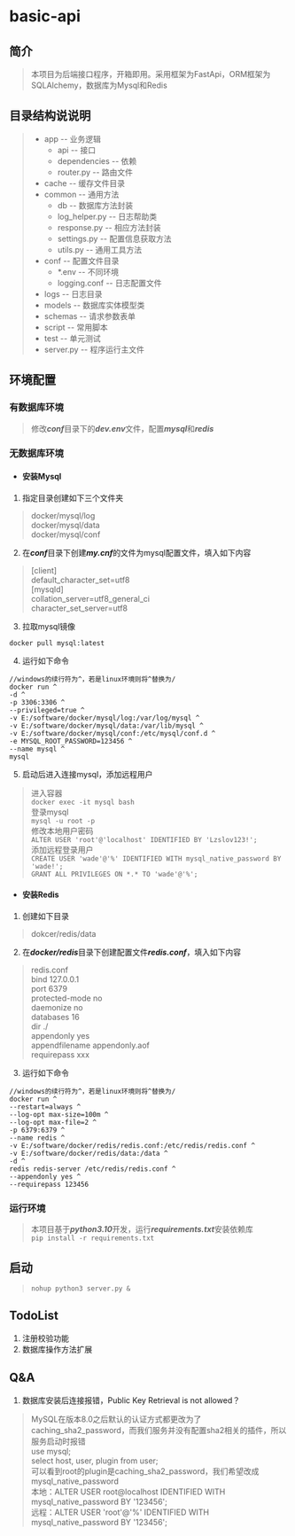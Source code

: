 # basic-api

## 简介
> 本项目为后端接口程序，开箱即用。采用框架为FastApi，ORM框架为SQLAlchemy，数据库为Mysql和Redis
## 目录结构说说明
> * app -- 业务逻辑
>   * api -- 接口
>   * dependencies -- 依赖
>   * router.py -- 路由文件
> * cache -- 缓存文件目录
> * common -- 通用方法
>   * db -- 数据库方法封装
>   * log_helper.py -- 日志帮助类
>   * response.py -- 相应方法封装
>   * settings.py -- 配置信息获取方法
>   * utils.py -- 通用工具方法
> * conf -- 配置文件目录
>   * *.env -- 不同环境
>   * logging.conf -- 日志配置文件
> * logs -- 日志目录
> * models -- 数据库实体模型类
> * schemas -- 请求参数表单
> * script -- 常用脚本
> * test -- 单元测试
> * server.py -- 程序运行主文件
## 环境配置
### 有数据库环境
> 修改***conf***目录下的***dev.env***文件，配置***mysql***和***redis***
### 无数据库环境
* #### 安装Mysql
1. 指定目录创建如下三个文件夹  
> docker/mysql/log  
> docker/mysql/data  
> docker/mysql/conf  
2. 在***conf***目录下创建***my.cnf***的文件为mysql配置文件，填入如下内容  
> [client]  
> default_character_set=utf8  
> [mysqld]  
> collation_server=utf8_general_ci  
> character_set_server=utf8
3. 拉取mysql镜像  
```
docker pull mysql:latest
```  
4. 运行如下命令
```
//windows的续行符为^，若是linux环境则将^替换为/
docker run ^
-d ^
-p 3306:3306 ^
--privileged=true ^
-v E:/software/docker/mysql/log:/var/log/mysql ^
-v E:/software/docker/mysql/data:/var/lib/mysql ^
-v E:/software/docker/mysql/conf:/etc/mysql/conf.d ^
-e MYSQL_ROOT_PASSWORD=123456 ^
--name mysql ^
mysql
```
5. 启动后进入连接mysql，添加远程用户 
> 进入容器  
> ```docker exec -it mysql bash```  
> 登录mysql  
> ```mysql -u root -p```  
> 修改本地用户密码  
> ```ALTER USER 'root'@'localhost' IDENTIFIED BY 'Lzslov123!';```  
> 添加远程登录用户  
> ```CREATE USER 'wade'@'%' IDENTIFIED WITH mysql_native_password BY 'wade!';```  
> ```GRANT ALL PRIVILEGES ON *.* TO 'wade'@'%';```

* #### 安装Redis
1. 创建如下目录  
> dokcer/redis/data
2. 在***docker/redis***目录下创建配置文件***redis.conf***，填入如下内容  
> redis.conf  
> bind 127.0.0.1  
> port 6379  
> protected-mode no  
> daemonize no  
> databases 16  
> dir  ./  
> appendonly yes  
> appendfilename appendonly.aof  
> requirepass xxx  
3. 运行如下命令
```
//windows的续行符为^，若是linux环境则将^替换为/
docker run ^
--restart=always ^
--log-opt max-size=100m ^
--log-opt max-file=2 ^
-p 6379:6379 ^
--name redis ^
-v E:/software/docker/redis/redis.conf:/etc/redis/redis.conf ^
-v E:/software/docker/redis/data:/data ^
-d ^
redis redis-server /etc/redis/redis.conf ^
--appendonly yes ^
--requirepass 123456
```
### 运行环境
> 本项目基于***python3.10***开发，运行***requirements.txt***安装依赖库  
> ``` pip install -r requirements.txt ```
## 启动
> ``` nohup python3 server.py & ```
## TodoList
1. 注册校验功能
2. 数据库操作方法扩展
## Q&A
1. 数据库安装后连接报错，Public Key Retrieval is not allowed？
> MySQL在版本8.0之后默认的认证方式都更改为了caching_sha2_password，而我们服务并没有配置sha2相关的插件，所以服务启动时报错  
> use mysql;  
> select host, user, plugin from user;  
> 可以看到root的plugin是caching_sha2_password，我们希望改成mysql_native_password  
> 本地：ALTER USER root@localhost IDENTIFIED WITH mysql_native_password BY '123456';  
> 远程：ALTER USER 'root'@'%' IDENTIFIED WITH mysql_native_password BY '123456';  
